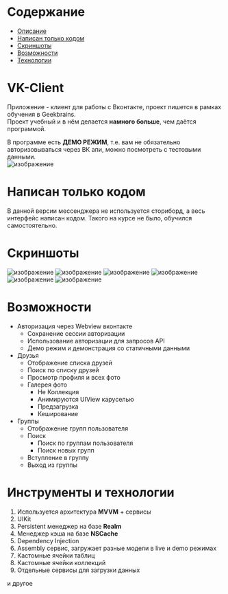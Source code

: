 # Содержание
- [Описание](#description)
- [Написан только кодом](#onlycode)
- [Скриншоты](#screenshots)
- [Возможности](#features)
- [Технологии](#technologies)

# VK-Client <a name="description"></a>
Приложение - клиент для работы с Вконтакте, проект пишется в рамках обучения в Geekbrains.<br>
Проект учебный и в нём делается **намного больше**, чем даётся программой.

В программе есть **ДЕМО РЕЖИМ**, т.е. вам не обязательно авторизовываться через ВК апи, можно посмотреть с тестовыми данными.<br>
![изображение](https://user-images.githubusercontent.com/13965776/143674895-95f8715e-cd92-46f7-b638-78484666a246.png)


# Написан только кодом <a name="onlycode"></a>
В данной версии мессенджера не используется сториборд, а весь интерфейс написан кодом.
Такого на курсе не было, обучился самостоятельно.

# Cкриншоты <a name="screenshots"></a>
![изображение](https://user-images.githubusercontent.com/13965776/143597345-7e8e15df-a66e-4bd1-b985-53a17d3357f6.png)
![изображение](https://user-images.githubusercontent.com/13965776/143597407-a88e535c-7bb0-4f38-bb10-33c80098a5f9.png)
![изображение](https://user-images.githubusercontent.com/13965776/143597464-1f039172-ff20-469d-8b4e-ce2235a17568.png)
![изображение](https://user-images.githubusercontent.com/13965776/143597527-67403a2d-6f53-460a-b69e-6d7405ff9452.png)
![изображение](https://user-images.githubusercontent.com/13965776/143597655-1b30fda5-b893-474e-ad63-32325aca5572.png)
![изображение](https://user-images.githubusercontent.com/13965776/143597696-ca1b7503-2514-441a-babb-128990ab2b16.png)

# Возможности <a name="features"></a>
- Авторизация через Webview вконтакте
    - Сохранение сессии авторизации
    - Использование авторизации для запросов API
    - Демо режим и демонстрация со статичными данными
- Друзья
    - Отображение списка друзей
    - Поиск по списку друзей
    - Просмотр профиля и всех фото
    - Галерея фото
        - Не Коллекция
        - Анимируются UIView каруселью
        - Предзагрузка
        - Кеширование
- Группы
    - Отображение групп пользователя
    - Поиск
        - Поиск по группам пользователя
        - Поиск новых групп
	- Вступление в группу
	- Выход из группы

# Инструменты и технологии <a name="technologies"></a>

1. Используется архитектура **MVVM** + сервисы
2. UIKit
3. Persistent менеджер на базе **Realm**
4. Менеджер кэша на базе **NSCache**
5. Dependency Injection
6. Assembly сервис, загружает разные модели в live и demo режимах
7. Кастомные ячейки таблиц
8. Кастомные ячейки коллекций
9. Отдельные сервисы для загрузки данных

и другое
